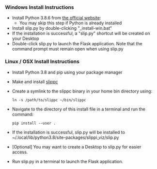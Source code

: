 ### Windows Install Instructions
  - Install Python 3.8.6 from [the official website](https://www.python.org/ftp/python/3.8.6/python-3.8.6-amd64.exe):
    - You may skip this step if Python is already installed
  - Install slip.py by double-clicking "\_install-win.bat"
  - If the installation is successful, a "slip.py" shortcut will be created on your Desktop
  - Double-click slip.py to launch the Flask application. Note that the command prompt must remain open when using slip.py

### Linux / OSX Install Instructions
  - Install Python 3.8 and pip using your package manager
  - Make and install [slippc](https://github.com/pcrain/slippc)
  - Create a symlink to the slippc binary in your home bin directory using:

    `ln -s /path/to/slippc ~/bin/slippc`

  - Navigate to the directory of this install file in a terminal and run the command:

    `pip install --user .`

  - If the installation is successful, slip.py will be installed to ~/.local/lib/python3.8/site-packages/slippi_viz/slip.py
  - [Optional] You may want to create a Desktop to slip.py for easier access.
  - Run slip.py in a terminal to launch the Flask application.
